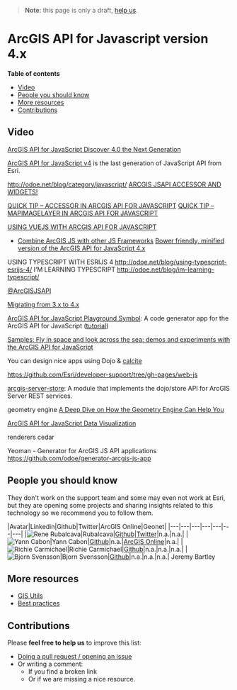 > **Note**: this page is only a draft, [help us](#contributions).

# ArcGIS API for Javascript version 4.x
<!-- START doctoc generated TOC please keep comment here to allow auto update -->
<!-- DON'T EDIT THIS SECTION, INSTEAD RE-RUN doctoc TO UPDATE -->
**Table of contents**

- [Video](#video)
- [People you should know](#people-you-should-know)
- [More resources](#more-resources)
- [Contributions](#contributions)

<!-- END doctoc generated TOC please keep comment here to allow auto update -->

## Video

[ArcGIS API for JavaScript Discover 4.0 the Next Generation](http://www.esri.com/videos/watch?playlistid=series_259&channelid=LegacyVideo&isLegacy=true&title=2016-esri-developer-summit:-javascript-tech-sessions)


[ArcGIS API for JavaScript v4](https://developers.arcgis.com/javascript/latest/guide/index.html)
is the last generation of JavaScript API from Esri.

http://odoe.net/blog/category/javascript/
[ARCGIS JSAPI ACCESSOR AND WIDGETS!](http://odoe.net/blog/arcgis-jsapi-accessor-widgets/)

[QUICK TIP – ACCESSOR IN ARCGIS API FOR JAVASCRIPT](http://odoe.net/blog/quick-tip-accessor-arcgis-api-javascript/)
[QUICK TIP – MAPIMAGELAYER IN ARCGIS API FOR JAVASCRIPT](http://odoe.net/blog/quick-tip-mapimagelayer-in-arcgis-api-for-javascript/)

[USING VUEJS WITH ARCGIS API FOR JAVASCRIPT](http://odoe.net/blog/using-vuejs-arcgis-api-javascript/)

* [Combine ArcGIS JS with other JS Frameworks](../../README.md)
[Bower friendly, minified version of the ArcGIS API for JavaScript 4.x](https://github.com/Esri/arcgis-js-api/tree/4master)

USING TYPESCRIPT WITH ESRIJS 4
http://odoe.net/blog/using-typescript-esrijs-4/
I’M LEARNING TYPESCRIPT
http://odoe.net/blog/im-learning-typescript/

[@ArcGISJSAPI](https://twitter.com/ArcGISJSAPI)

[Migrating from 3.x to 4.x](https://developers.arcgis.com/javascript/latest/guide/migrating/index.html)

[ArcGIS API for JavaScript Playground Symbol](https://developers.arcgis.com/javascript/latest/sample-code/playground/live/index.html): A code generator app for the ArcGIS API for JavaScript ([tutorial](https://blogs.esri.com/esri/arcgis/2017/03/28/take-advantage-of-the-javascript-symbol-playground/))


[Samples: Fly in space and look across the sea: demos and experiments with the ArcGIS API for JavaScript](https://github.com/jwasilgeo/esri-experiments)

You can design nice apps using Dojo & [calcite](../../calcite/README.md)

https://github.com/Esri/developer-support/tree/gh-pages/web-js

[arcgis-server-store](https://github.com/thollingshead/arcgis-server-store):
A module that implements the dojo/store API for ArcGIS Server REST services.

geometry engine
[A Deep Dive on How the Geometry Engine Can Help You](http://www.esri.com/videos/watch?playlistid=series_259&channelid=LegacyVideo&isLegacy=true&title=2016-esri-developer-summit:-javascript-tech-sessions)

[ArcGIS API for JavaScript Data Visualization](http://www.esri.com/videos/watch?playlistid=series_259&channelid=LegacyVideo&isLegacy=true&title=2016-esri-developer-summit:-javascript-tech-sessions)

renderers
cedar

Yeoman - Generator for ArcGIS JS API applications
https://github.com/odoe/generator-arcgis-js-app

## People you should know

They don't work on the support team and some may even not work at Esri,
but they are opening some projects and sharing insights related to this
technology so we recommend you to follow them.

|Avatar|Linkedin|Github|Twitter|ArcGIS Online|Geonet|
|---|---|---|---|---|---|---|
|![Rene Rubalcava](https://avatars2.githubusercontent.com/u/206462?v=3&s=50)|Rubalcava|[Github](https://github.com/odoe)|[Twitter](https://twitter.com/odoenet)|n.a.|n.a.|
|![Yann Cabon](https://avatars1.githubusercontent.com/u/1074239?v=3&s=50)|Yann Cabon|[Github](https://github.com/ycabon)|n.a.|[ArcGIS Online](http://hhkaos2.maps.arcgis.com/home/search.html?q=owner%3Aycabon&t=content&restrict=false&sortField=modified&sortOrder=desc)|n.a.|
|![Richie Carmichael](https://avatars1.githubusercontent.com/u/2531121?v=3&s=50)|Richie Carmichael|[Github](https://github.com/richiecarmichael)|n.a.|n.a.|n.a.|
|![Bjorn Svensson](https://avatars0.githubusercontent.com/u/808357?v=3&s=50)|Bjorn Svensson|[Github](https://github.com/bsvensson)|n.a.|n.a.|n.a.|
Jeremy Bartley

## More resources
* [GIS Utils](../../../../gis/utils/README.md)
* [Best practices](../../../best-practices/README.md)

## Contributions
Please **feel free to help us** to improve this list:

* [Doing a pull request / opening an issue](https://github.com/hhkaos/awesome-arcgis#contributions)
* Or writing a comment:
  * If you find a broken link
  * Or if we are missing a nice resource.
